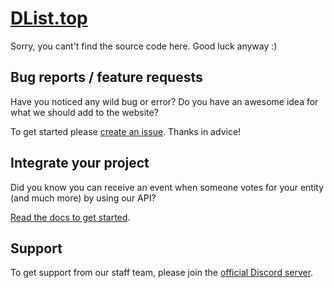 # [DList.top](https://dlist.top)

Sorry, you cant't find the source code here. Good luck anyway :)

## Bug reports / feature requests

Have you noticed any wild bug or error? 
Do you have an awesome idea for what we should add to the website?

To get started please [create an issue](https://github.com/dlist-top/dlist-top/issues/new/choose). Thanks in advice!

## Integrate your project

Did you know you can receive an event when someone votes for your entity (and much more) by using our API?

[Read the docs to get started](https://github.com/dlist-top/docs/wiki).

## Support

To get support from our staff team, please join the [official Discord server](https://discord.gg/z5UmaMCjdY).
